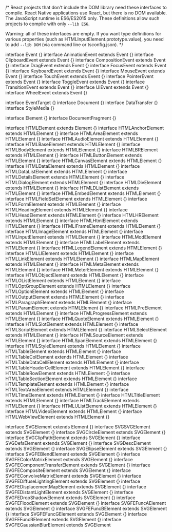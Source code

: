 /*
React projects that don't include the DOM library need these interfaces to compile.
React Native applications use React, but there is no DOM available. The JavaScript runtime
is ES6/ES2015 only. These definitions allow such projects to compile with only `--lib ES6`.

Warning: all of these interfaces are empty. If you want type definitions for various properties
(such as HTMLInputElement.prototype.value), you need to add `--lib DOM` (via command line or tsconfig.json).
*/

interface Event {}
interface AnimationEvent extends Event {}
interface ClipboardEvent extends Event {}
interface CompositionEvent extends Event {}
interface DragEvent extends Event {}
interface FocusEvent extends Event {}
interface KeyboardEvent extends Event {}
interface MouseEvent extends Event {}
interface TouchEvent extends Event {}
interface PointerEvent extends Event {}
interface ToggleEvent extends Event {}
interface TransitionEvent extends Event {}
interface UIEvent extends Event {}
interface WheelEvent extends Event {}

interface EventTarget {}
interface Document {}
interface DataTransfer {}
interface StyleMedia {}

interface Element {}
interface DocumentFragment {}

interface HTMLElement extends Element {}
interface HTMLAnchorElement extends HTMLElement {}
interface HTMLAreaElement extends HTMLElement {}
interface HTMLAudioElement extends HTMLElement {}
interface HTMLBaseElement extends HTMLElement {}
interface HTMLBodyElement extends HTMLElement {}
interface HTMLBRElement extends HTMLElement {}
interface HTMLButtonElement extends HTMLElement {}
interface HTMLCanvasElement extends HTMLElement {}
interface HTMLDataElement extends HTMLElement {}
interface HTMLDataListElement extends HTMLElement {}
interface HTMLDetailsElement extends HTMLElement {}
interface HTMLDialogElement extends HTMLElement {}
interface HTMLDivElement extends HTMLElement {}
interface HTMLDListElement extends HTMLElement {}
interface HTMLEmbedElement extends HTMLElement {}
interface HTMLFieldSetElement extends HTMLElement {}
interface HTMLFormElement extends HTMLElement {}
interface HTMLHeadingElement extends HTMLElement {}
interface HTMLHeadElement extends HTMLElement {}
interface HTMLHRElement extends HTMLElement {}
interface HTMLHtmlElement extends HTMLElement {}
interface HTMLIFrameElement extends HTMLElement {}
interface HTMLImageElement extends HTMLElement {}
interface HTMLInputElement extends HTMLElement {}
interface HTMLModElement extends HTMLElement {}
interface HTMLLabelElement extends HTMLElement {}
interface HTMLLegendElement extends HTMLElement {}
interface HTMLLIElement extends HTMLElement {}
interface HTMLLinkElement extends HTMLElement {}
interface HTMLMapElement extends HTMLElement {}
interface HTMLMetaElement extends HTMLElement {}
interface HTMLMeterElement extends HTMLElement {}
interface HTMLObjectElement extends HTMLElement {}
interface HTMLOListElement extends HTMLElement {}
interface HTMLOptGroupElement extends HTMLElement {}
interface HTMLOptionElement extends HTMLElement {}
interface HTMLOutputElement extends HTMLElement {}
interface HTMLParagraphElement extends HTMLElement {}
interface HTMLParamElement extends HTMLElement {}
interface HTMLPreElement extends HTMLElement {}
interface HTMLProgressElement extends HTMLElement {}
interface HTMLQuoteElement extends HTMLElement {}
interface HTMLSlotElement extends HTMLElement {}
interface HTMLScriptElement extends HTMLElement {}
interface HTMLSelectElement extends HTMLElement {}
interface HTMLSourceElement extends HTMLElement {}
interface HTMLSpanElement extends HTMLElement {}
interface HTMLStyleElement extends HTMLElement {}
interface HTMLTableElement extends HTMLElement {}
interface HTMLTableColElement extends HTMLElement {}
interface HTMLTableDataCellElement extends HTMLElement {}
interface HTMLTableHeaderCellElement extends HTMLElement {}
interface HTMLTableRowElement extends HTMLElement {}
interface HTMLTableSectionElement extends HTMLElement {}
interface HTMLTemplateElement extends HTMLElement {}
interface HTMLTextAreaElement extends HTMLElement {}
interface HTMLTimeElement extends HTMLElement {}
interface HTMLTitleElement extends HTMLElement {}
interface HTMLTrackElement extends HTMLElement {}
interface HTMLUListElement extends HTMLElement {}
interface HTMLVideoElement extends HTMLElement {}
interface HTMLWebViewElement extends HTMLElement {}

interface SVGElement extends Element {}
interface SVGSVGElement extends SVGElement {}
interface SVGCircleElement extends SVGElement {}
interface SVGClipPathElement extends SVGElement {}
interface SVGDefsElement extends SVGElement {}
interface SVGDescElement extends SVGElement {}
interface SVGEllipseElement extends SVGElement {}
interface SVGFEBlendElement extends SVGElement {}
interface SVGFEColorMatrixElement extends SVGElement {}
interface SVGFEComponentTransferElement extends SVGElement {}
interface SVGFECompositeElement extends SVGElement {}
interface SVGFEConvolveMatrixElement extends SVGElement {}
interface SVGFEDiffuseLightingElement extends SVGElement {}
interface SVGFEDisplacementMapElement extends SVGElement {}
interface SVGFEDistantLightElement extends SVGElement {}
interface SVGFEDropShadowElement extends SVGElement {}
interface SVGFEFloodElement extends SVGElement {}
interface SVGFEFuncAElement extends SVGElement {}
interface SVGFEFuncBElement extends SVGElement {}
interface SVGFEFuncGElement extends SVGElement {}
interface SVGFEFuncRElement extends SVGElement {}
interface SVGFEGaussianBlurElement extends SVGElement
